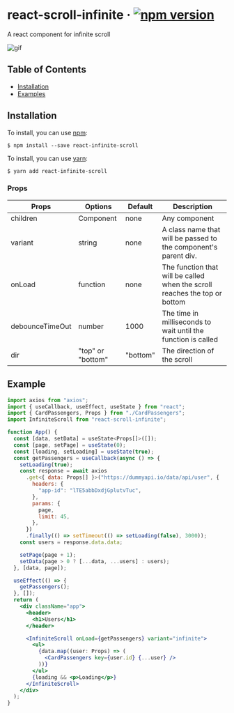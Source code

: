 # react-scroll-infinite &middot; [![npm version](https://img.shields.io/badge/npm-v1.0.1-blue)](https://www.npmjs.com/package/react-scroll-infinite)

A react component for infinite scroll

![gif](gif.gif)

## Table of Contents

- [Installation](#installation)
- [Examples](#example)

## Installation

To install, you can use [npm](https://npmjs.org/):

    $ npm install --save react-infinite-scroll

To install, you can use [yarn](https://https://yarnpkg.com/):

    $ yarn add react-infinite-scroll

### Props

| Props           | Options           | Default  | Description                                                                |
| --------------- | ----------------- | -------- | -------------------------------------------------------------------------- |
| children        | Component         | none     | Any component                                                              |
| variant         | string            | none     | A class name that will be passed to the component's parent div.            |
| onLoad          | function          | none     | The function that will be called when the scroll reaches the top or bottom |
| debounceTimeOut | number            | 1000     | The time in milliseconds to wait until the function is called              |
| dir             | "top" or "bottom" | "bottom" | The direction of the scroll                                                |

## Example

```jsx
import axios from "axios";
import { useCallback, useEffect, useState } from "react";
import { CardPassengers, Props } from "./CardPassengers";
import InfiniteScroll from "react-scroll-infinite";

function App() {
  const [data, setData] = useState<Props[]>([]);
  const [page, setPage] = useState(0);
  const [loading, setLoading] = useState(true);
  const getPassengers = useCallback(async () => {
    setLoading(true);
    const response = await axios
      .get<{ data: Props[] }>("https://dummyapi.io/data/api/user", {
        headers: {
          "app-id": "lTE5abbDxdjGplutvTuc",
        },
        params: {
          page,
          limit: 45,
        },
      })
      .finally(() => setTimeout(() => setLoading(false), 3000));
    const users = response.data.data;

    setPage(page + 1);
    setData(page > 0 ? [...data, ...users] : users);
  }, [data, page]);

  useEffect(() => {
    getPassengers();
  }, []);
  return (
    <div className="app">
      <header>
        <h1>Users</h1>
      </header>

      <InfiniteScroll onLoad={getPassengers} variant="infinite">
        <ul>
          {data.map((user: Props) => (
            <CardPassengers key={user.id} {...user} />
          ))}
        </ul>
        {loading && <p>Loading</p>}
      </InfiniteScroll>
    </div>
  );
}
```
